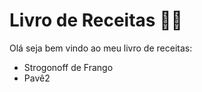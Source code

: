 # Livro de Receitas :man_cook:



Olá seja bem vindo ao meu livro de receitas:



- Strogonoff de Frango
- Pavê2

